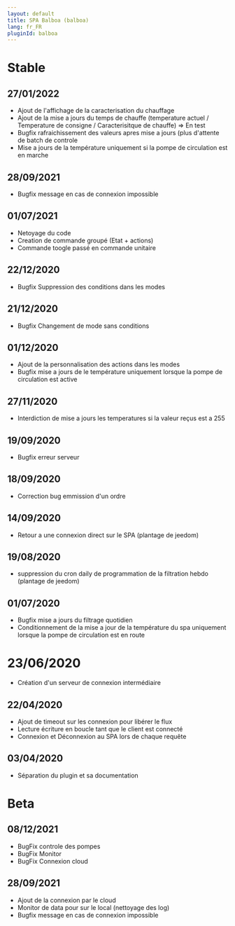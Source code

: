```yaml
---
layout: default
title: SPA Balboa (balboa)
lang: fr_FR
pluginId: balboa
---
```

# Stable
## 27/01/2022
* Ajout de l'affichage de la caracterisation du chauffage
* Ajout de la mise a jours du temps de chauffe (temperature actuel / Temperature de consigne / Caracterisitque de chauffe) => En test
* Bugfix rafraichissement des valeurs apres mise a jours (plus d'attente de batch de controle
* Mise a jours de la température uniquement si la pompe de circulation est en marche

## 28/09/2021
* Bugfix message en cas de connexion impossible

## 01/07/2021
* Netoyage du code
* Creation de commande groupé (Etat + actions)
* Commande toogle passé en commande unitaire

## 22/12/2020
* Bugfix Suppression des conditions dans les modes

## 21/12/2020
* Bugfix Changement de mode sans conditions

## 01/12/2020
* Ajout de la personnalisation des actions dans les modes
* Bugfix mise a jours de le température uniquement lorsque la pompe de circulation est active

## 27/11/2020
* Interdiction de mise a jours les temperatures si la valeur reçus est a 255

## 19/09/2020
* Bugfix erreur serveur 

## 18/09/2020
* Correction bug emmission d'un ordre

## 14/09/2020
* Retour a une connexion direct sur le SPA (plantage de jeedom) 

## 19/08/2020
* suppression du cron daily de programmation de la filtration hebdo (plantage de jeedom) 

## 01/07/2020
* Bugfix mise a jours du filtrage quotidien
* Conditionnement de la mise a jour de la température du spa uniquement lorsque la pompe de circulation est en route

# 23/06/2020
* Création d'un serveur de connexion intermédiaire

## 22/04/2020
* Ajout de timeout sur les connexion pour libérer le flux
* Lecture écriture en boucle tant que le client est connecté
* Connexion et Déconnexion au SPA lors de chaque requête

## 03/04/2020
* Séparation du plugin et sa documentation

# Beta
## 08/12/2021
* BugFix controle des pompes
* BugFix Monitor
* BugFix Connexion cloud


## 28/09/2021
* Ajout de la connexion par le cloud
* Monitor de data pour sur le local (nettoyage des log)
* Bugfix message en cas de connexion impossible
